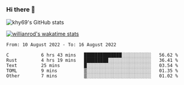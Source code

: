 ### Hi there 👋



![khy69's GitHub stats](https://github-readme-stats.vercel.app/api?username=khy69&show_icons=true&theme=tokyonight)


[![willianrod's wakatime stats](https://github-readme-stats.vercel.app/api/wakatime?username=hengyue&show_icons=true&theme=tokyonight)](https://github.com/anuraghazra/github-readme-stats)

<!--START_SECTION:waka-->

```text
From: 10 August 2022 - To: 16 August 2022

C            6 hrs 43 mins   ██████████████░░░░░░░░░░░   56.62 %
Rust         4 hrs 19 mins   █████████░░░░░░░░░░░░░░░░   36.41 %
Text         25 mins         █░░░░░░░░░░░░░░░░░░░░░░░░   03.54 %
TOML         9 mins          ▒░░░░░░░░░░░░░░░░░░░░░░░░   01.35 %
Other        7 mins          ▒░░░░░░░░░░░░░░░░░░░░░░░░   01.02 %
```

<!--END_SECTION:waka-->



<!--
**khy69/khy69** is a ✨ _special_ ✨ repository because its `README.md` (this file) appears on your GitHub profile.

Here are some ideas to get you started:

- 🔭 I’m currently working on ...
- 🌱 I’m currently learning ...
- 👯 I’m looking to collaborate on ...
- 🤔 I’m looking for help with ...
- 💬 Ask me about ...
- 📫 How to reach me: ...
- 😄 Pronouns: ...
- ⚡ Fun fact: ...
-->
